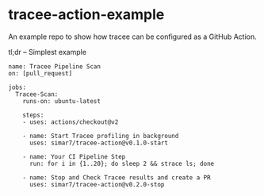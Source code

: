 # tracee-action-example

An example repo to show how tracee can be configured as a GitHub Action.

tl;dr – Simplest example
```
name: Tracee Pipeline Scan
on: [pull_request]

jobs:
  Tracee-Scan:
    runs-on: ubuntu-latest

    steps:
    - uses: actions/checkout@v2

    - name: Start Tracee profiling in background
      uses: simar7/tracee-action@v0.1.0-start

    - name: Your CI Pipeline Step
      run: for i in {1..20}; do sleep 2 && strace ls; done

    - name: Stop and Check Tracee results and create a PR
      uses: simar7/tracee-action@v0.2.0-stop
```
